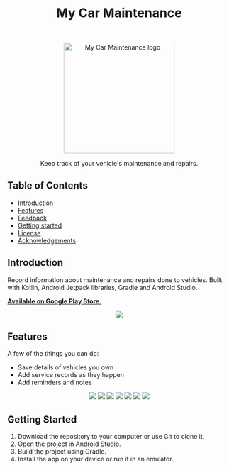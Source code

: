 <h1 align="center"> My Car Maintenance </h1> <br>
<p align="center">
  <img alt="My Car Maintenance logo" title="My Car Maintenance" src="app/src/main/ic_launcher-playstore.png" width="250">
</p>

<p align="center">
  Keep track of your vehicle's maintenance and repairs.
</p>

<!-- START doctoc generated TOC please keep comment here to allow auto update -->
<!-- DON'T EDIT THIS SECTION, INSTEAD RE-RUN doctoc TO UPDATE -->

## Table of Contents

- [Introduction](#introduction)
- [Features](#features)
- [Feedback](#feedback)
- [Getting started](#getting-started)
- [License](#license)
- [Acknowledgements](#acknowledgements)

<!-- END doctoc generated TOC please keep comment here to allow auto update -->

## Introduction

Record information about maintenance and repairs done to vehicles. Built with Kotlin, Android Jetpack libraries, Gradle
and Android Studio.

**<a href="https://play.google.com/store/apps/details?id=com.pkndegwa.mycarmaintenance" target="_blank">Available on Google Play Store.</a>**

<p align="center">
  <img src = "app/src/main/res/drawable-nodpi/screenshot1.jpg">
</p>

## Features

A few of the things you can do:

* Save details of vehicles you own
* Add service records as they happen
* Add reminders and notes

<p align="center">
  <img src = "app/src/main/res/drawable-nodpi/screenshot2.jpg">
  <img src = "app/src/main/res/drawable-nodpi/screenshot3.jpg">
  <img src = "app/src/main/res/drawable-nodpi/screenshot4.jpg">
  <img src = "app/src/main/res/drawable-nodpi/screenshot5.jpg">
  <img src = "app/src/main/res/drawable-nodpi/screenshot6.jpg">
  <img src = "app/src/main/res/drawable-nodpi/screenshot7.jpg">
  <img src = "app/src/main/res/drawable-nodpi/screenshot8.jpg">
</p>





## Getting Started

1. Download the repository to your computer or use Git to clone it.
2. Open the project in Android Studio.
3. Build the project using Gradle.
4. Install the app on your device or run it in an emulator.






